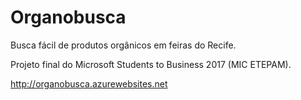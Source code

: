 # Organobusca
Busca fácil de produtos orgânicos em feiras do Recife.

Projeto final do Microsoft Students to Business 2017 (MIC ETEPAM).

http://organobusca.azurewebsites.net

